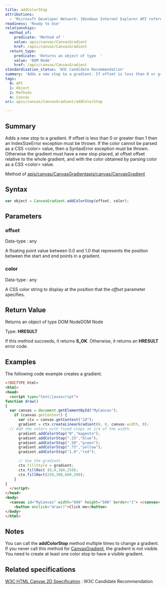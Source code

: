 ```yaml
---
title: addColorStop
attributions:
  - 'Microsoft Developer Network: [Windows Internet Explorer API reference Article](http://msdn.microsoft.com/en-us/library/ie/hh828809%28v=vs.85%29.aspx)'
readiness: 'Ready to Use'
relationships:
  method_of:
    predicate: 'Method of '
    value: apis/canvas/CanvasGradient
    href: /apis/canvas/CanvasGradient
  return_type:
    predicate: 'Returns an object of type  '
    value: 'DOM Node'
    href: /apis/canvas/CanvasGradient
standardization_status: 'W3C Candidate Recommendation'
summary: 'Adds a new stop to a gradient. If offset is less than 0 or greater than 1 then an IndexSizeError exception must be thrown. If the color cannot be parsed as a CSS &lt;color&gt; value, then a SyntaxError exception must be thrown. Otherwise the gradient must have a new stop placed, at offset offset relative to the whole gradient, and with the color obtained by parsing color as a CSS &lt;color&gt; value.'
tags:
  0: API
  1: Object
  2: Methods
  4: Canvas
uri: apis/canvas/CanvasGradient/addColorStop

---
```

## Summary

Adds a new stop to a gradient. If offset is less than 0 or greater than 1 then an IndexSizeError exception must be thrown. If the color cannot be parsed as a CSS &lt;color&gt; value, then a SyntaxError exception must be thrown. Otherwise the gradient must have a new stop placed, at offset offset relative to the whole gradient, and with the color obtained by parsing color as a CSS &lt;color&gt; value.

Method of [apis/canvas/CanvasGradient](/apis/canvas/CanvasGradient)[apis/canvas/CanvasGradient](/apis/canvas/CanvasGradient)

## Syntax

``` js
var object = CanvasGradient.addColorStop(offset, color);
```

## Parameters

### offset

 Data-type
:   any

 A floating point value between 0.0 and 1.0 that represents the position between the start and end points in a gradient.

### color

 Data-type
:   any

 A CSS color string to display at the position that the *offset* parameter specifies.

## Return Value

Returns an object of type DOM NodeDOM Node

Type: **HRESULT**

If this method succeeds, it returns **S\_OK**. Otherwise, it returns an **HRESULT** error code.

## Examples

The following code example creates a gradient.

``` html
<!DOCTYPE html>
<html>
<head>
  <script type="text/javascript">
function draw()
{
  var canvas = document.getElementById("MyCanvas");
    if (canvas.getContext) {
      var ctx = canvas.getContext("2d");
      gradient = ctx.createLinearGradient(0, 0, canvas.width, 0);
  // Add the colors with fixed stops at 1/4 of the width.
      gradient.addColorStop("0","magenta");
      gradient.addColorStop(".25","blue");
      gradient.addColorStop(".50","green");
      gradient.addColorStop(".75","yellow");
      gradient.addColorStop("1.0","red");

      // Use the gradient.
      ctx.fillStyle = gradient;
      ctx.fillRect (0,0,300,250);
      ctx.fillRect(250,300,600,500);
    }
}
  </script>
</head>
<body>
  <canvas id="MyCanvas" width="600" height="500" border="1"> </canvas>
    <button onclick="draw()">Click me</button>
</body>
</html>
```

## Notes

You can call the **addColorStop** method multiple times to change a gradient. If you never call this method for [CanvasGradient](/apis/canvas/CanvasGradient), the gradient is not visible. You need to create at least one color stop to have a visible gradient.

## Related specifications

[W3C HTML Canvas 2D Specification](http://www.w3.org/TR/2012/CR-2dcontext-20121217/)
:   W3C Candidate Recommendation
